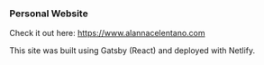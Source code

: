 ### Personal Website
Check it out here:
https://www.alannacelentano.com


This site was built using Gatsby (React) and deployed with Netlify.